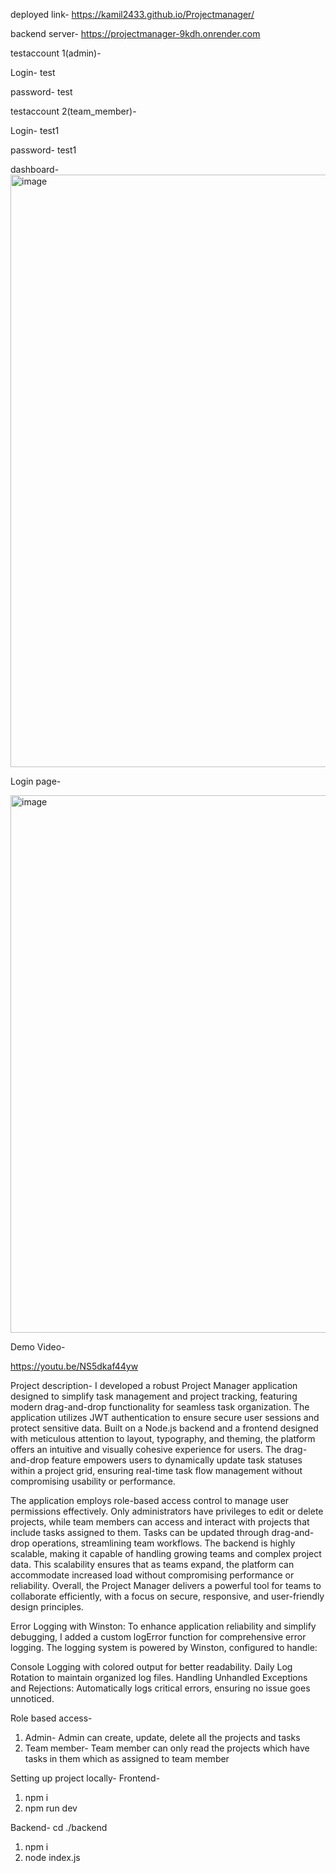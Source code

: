 deployed link- https://kamil2433.github.io/Projectmanager/


backend server- https://projectmanager-9kdh.onrender.com

testaccount 1(admin)-

Login- test

password- test

testaccount 2(team_member)- 

Login- test1

password- test1

dashboard-
<img width="948" alt="image" src="https://github.com/user-attachments/assets/774c9fd5-2083-4692-9606-acad2781f31e">

Login page- 

<img width="860" alt="image" src="https://github.com/user-attachments/assets/865d5556-afdb-4643-a3a2-741b58ce87b2">

Demo Video-

https://youtu.be/NS5dkaf44yw

Project description-
I developed a robust Project Manager application designed to simplify task management and project tracking, featuring modern drag-and-drop functionality for seamless task organization. The application utilizes JWT authentication to ensure secure user sessions and protect sensitive data. Built on a Node.js backend and a frontend designed with meticulous attention to layout, typography, and theming, the platform offers an intuitive and visually cohesive experience for users. The drag-and-drop feature empowers users to dynamically update task statuses within a project grid, ensuring real-time task flow management without compromising usability or performance.

The application employs role-based access control to manage user permissions effectively. Only administrators have privileges to edit or delete projects, while team members can access and interact with projects that include tasks assigned to them. Tasks can be updated through drag-and-drop operations, streamlining team workflows. The backend is highly scalable, making it capable of handling growing teams and complex project data. This scalability ensures that as teams expand, the platform can accommodate increased load without compromising performance or reliability. Overall, the Project Manager delivers a powerful tool for teams to collaborate efficiently, with a focus on secure, responsive, and user-friendly design principles.


Error Logging with Winston:
To enhance application reliability and simplify debugging, I added a custom logError function for comprehensive error logging. The logging system is powered by Winston, configured to handle:

Console Logging with colored output for better readability.
Daily Log Rotation to maintain organized log files.
Handling Unhandled Exceptions and Rejections: Automatically logs critical errors, ensuring no issue goes unnoticed.


Role based access-
1. Admin- Admin can create, update, delete all the projects and tasks
2. Team member- Team member can only read the projects which have tasks in them which as assigned to team member



Setting up project locally-
Frontend-
1. npm i
2. npm run dev

Backend-
cd ./backend
1. npm i
2. node index.js









